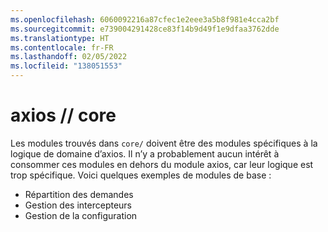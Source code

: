 ```yaml
---
ms.openlocfilehash: 6060092216a87cfec1e2eee3a5b8f981e4cca2bf
ms.sourcegitcommit: e739004291428ce83f14b9d49f1e9dfaa3762dde
ms.translationtype: HT
ms.contentlocale: fr-FR
ms.lasthandoff: 02/05/2022
ms.locfileid: "138051553"
---
```

# <a name="axios--core"></a>axios // core

Les modules trouvés dans `core/` doivent être des modules spécifiques à la logique de domaine d’axios. Il n’y a probablement aucun intérêt à consommer ces modules en dehors du module axios, car leur logique est trop spécifique. Voici quelques exemples de modules de base :

- Répartition des demandes
- Gestion des intercepteurs
- Gestion de la configuration
